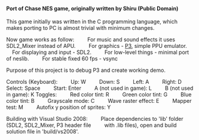 #### Port of Chase NES game, originally written by Shiru (Public Domain)

This game initially was written in the C programming language, which makes 
porting to PC is almost trivial with minimum changes.

Now game works as follow:
&nbsp; &nbsp; &nbsp; &nbsp; For music and sound effects it uses SDL2_Mixer instead of APU.
&nbsp; &nbsp; &nbsp; &nbsp; For graphics - [P3](https://github.com/kdv1/p3.git), simple PPU emulator.
&nbsp; &nbsp; &nbsp; &nbsp; For displaying and input - SDL2.
&nbsp; &nbsp; &nbsp; &nbsp; For low-level things - minimal port of neslib.
&nbsp; &nbsp; &nbsp; &nbsp; For stable fixed 60 fps - vsync

Purpose of this project is to debug P3 and create working demo. 

Controls (Keyboard):
&nbsp; &nbsp; &nbsp; &nbsp; Up: W
&nbsp; &nbsp; &nbsp; &nbsp; Down: S
&nbsp; &nbsp; &nbsp; &nbsp; Left: A
&nbsp; &nbsp; &nbsp; &nbsp; Right: D
&nbsp; &nbsp; &nbsp; &nbsp; Select: Space
&nbsp; &nbsp; &nbsp; &nbsp; Start: Enter
&nbsp; &nbsp; &nbsp; &nbsp; A (not used in game): L
&nbsp; &nbsp; &nbsp; &nbsp; B (not used in game): K
Toggles:
&nbsp; &nbsp; &nbsp; &nbsp; Red color tint: R
&nbsp; &nbsp; &nbsp; &nbsp; Green color tint: G
&nbsp; &nbsp; &nbsp; &nbsp; Blue color tint: B
&nbsp; &nbsp; &nbsp; &nbsp; Grayscale mode: C
&nbsp; &nbsp; &nbsp; &nbsp; Wave raster effect: E
&nbsp; &nbsp; &nbsp; &nbsp; Mapper test: M
&nbsp; &nbsp; &nbsp; &nbsp; Autofix y position of sprites: Y

Building with Visual Studio 2008:
&nbsp; &nbsp; &nbsp; &nbsp; Place dependencies to 'lib' folder (SDL2, SDL2_Mixer, P3 header file 
&nbsp; &nbsp; &nbsp; &nbsp; with .lib files), open and build solution file in 'build/vs2008'.

